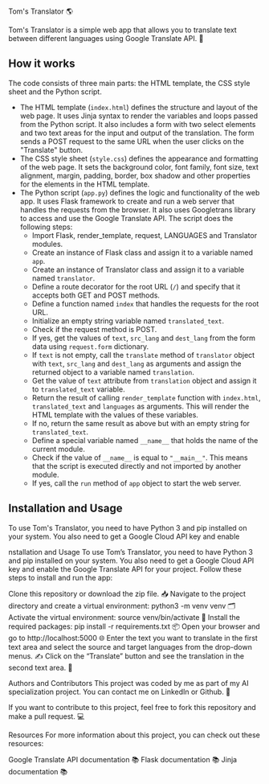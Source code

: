 Tom's Translator 🌎

Tom's Translator is a simple web app that allows you to translate text between different languages using Google Translate API. 🚀

## How it works

The code consists of three main parts: the HTML template, the CSS style sheet and the Python script.

- The HTML template (`index.html`) defines the structure and layout of the web page. It uses Jinja syntax to render the variables and loops passed from the Python script. It also includes a form with two select elements and two text areas for the input and output of the translation. The form sends a POST request to the same URL when the user clicks on the "Translate" button.
- The CSS style sheet (`style.css`) defines the appearance and formatting of the web page. It sets the background color, font family, font size, text alignment, margin, padding, border, box shadow and other properties for the elements in the HTML template.
- The Python script (`app.py`) defines the logic and functionality of the web app. It uses Flask framework to create and run a web server that handles the requests from the browser. It also uses Googletrans library to access and use the Google Translate API. The script does the following steps:
  - Import Flask, render_template, request, LANGUAGES and Translator modules.
  - Create an instance of Flask class and assign it to a variable named `app`.
  - Create an instance of Translator class and assign it to a variable named `translator`.
  - Define a route decorator for the root URL (`/`) and specify that it accepts both GET and POST methods.
  - Define a function named `index` that handles the requests for the root URL.
  - Initialize an empty string variable named `translated_text`.
  - Check if the request method is POST.
  - If yes, get the values of `text`, `src_lang` and `dest_lang` from the form data using `request.form` dictionary.
  - If `text` is not empty, call the `translate` method of `translator` object with `text`, `src_lang` and `dest_lang` as arguments and assign the returned object to a variable named `translation`.
  - Get the value of `text` attribute from `translation` object and assign it to `translated_text` variable.
  - Return the result of calling `render_template` function with `index.html`, `translated_text` and `languages` as arguments. This will render the HTML template with the values of these variables.
  - If no, return the same result as above but with an empty string for `translated_text`.
  - Define a special variable named `__name__` that holds the name of the current module.
  - Check if the value of `__name__` is equal to `"__main__"`. This means that the script is executed directly and not imported by another module.
  - If yes, call the `run` method of `app` object to start the web server.

## Installation and Usage

To use Tom's Translator, you need to have Python 3 and pip installed on your system. You also need to get a Google Cloud API key and enable

nstallation and Usage
To use Tom’s Translator, you need to have Python 3 and pip installed on your system. You also need to get a Google Cloud API key and enable the Google Translate API for your project. Follow these steps to install and run the app:

Clone this repository or download the zip file. 📥
Navigate to the project directory and create a virtual environment: python3 -m venv venv 🗂️
Activate the virtual environment: source venv/bin/activate 🔌
Install the required packages: pip install -r requirements.txt 📦
Open your browser and go to http://localhost:5000 🌐
Enter the text you want to translate in the first text area and select the source and target languages from the drop-down menus. ✍️
Click on the “Translate” button and see the translation in the second text area. 👀


Authors and Contributors
This project was coded by me as part of my AI specialization project. You can contact me on LinkedIn or Github. 👋

If you want to contribute to this project, feel free to fork this repository and make a pull request. 💻

Resources
For more information about this project, you can check out these resources:

Google Translate API documentation 📚
Flask documentation 📚
Jinja documentation 📚

